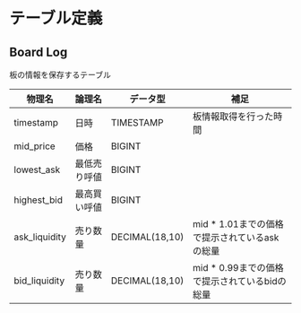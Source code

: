 # テーブル定義

## Board Log
板の情報を保存するテーブル

|物理名|論理名|データ型|補足|
|---|---|---|---|
|timestamp|日時|TIMESTAMP|板情報取得を行った時間|
|mid_price|価格|BIGINT||
|lowest_ask|最低売り呼値|BIGINT||
|highest_bid|最高買い呼値|BIGINT||
|ask_liquidity|売り数量|DECIMAL(18,10)|mid * 1.01までの価格で提示されているaskの総量|
|bid_liquidity|売り数量|DECIMAL(18,10)|mid * 0.99までの価格で提示されているbidの総量|